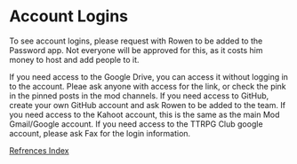 # Account Logins

To see account logins, please request with Rowen to be added to the Password app. Not everyone will be approved for this, as it costs him money to host and add people to it.

If you need access to the Google Drive, you can access it without logging in to the account. Pleae ask anyone with access for the link, or check the pink in the pinned posts in the mod channels.
If you need access to GitHub, create your own GitHub account and ask Rowen to be added to the team.
If you need access to the Kahoot account, this is the same as the main Mod Gmail/Google account.
If you need access to the TTRPG Club google account, please ask Fax for the login information.

[Refrences Index](./Refrences%20Index.md)
